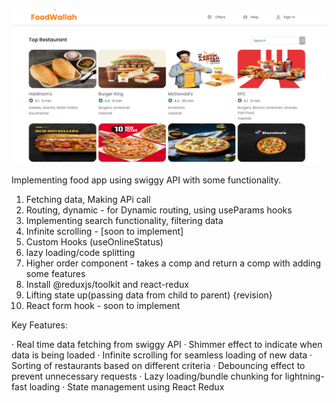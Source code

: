 ![Images](./public/swiggy-new.png)


Implementing food app using swiggy API with some functionality.


1. Fetching data, Making APi call
2. Routing, dynamic  -  for Dynamic routing, using useParams hooks
3. Implementing search functionality, filtering data
4. Infinite scrolling - [soon to implement]
5. Custom Hooks (useOnlineStatus)
6. lazy loading/code splitting
7. Higher order component - takes a comp and return a comp with adding some features
8. Install @reduxjs/toolkit and react-redux
9. Lifting state up(passing data from child to parent) {revision}
10. React form hook - soon to implement


Key Features:

· Real time data fetching from swiggy API
· Shimmer effect to indicate when data is being loaded
· Infinite scrolling for seamless loading of new data
· Sorting of restaurants based on different criteria
· Debouncing effect to prevent unnecessary requests
· Lazy loading/bundle chunking for lightning-fast loading
· State management using React Redux


